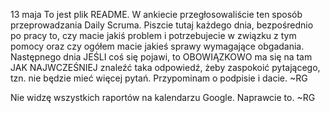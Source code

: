 13 maja
To jest plik README. W ankiecie przegłosowaliście ten sposób przeprowadzania Daily Scruma. Piszcie tutaj każdego dnia, bezpośrednio po pracy to, czy macie jakiś problem i potrzebujecie w związku z tym pomocy oraz czy ogółem macie jakieś sprawy wymagające obgadania. Następnego dnia JEŚLI coś się pojawi, to OBOWIĄZKOWO ma się na tam JAK NAJWCZEŚNIEJ znaleźć taka odpowiedź, żeby zaspokoić pytającego, tzn. nie będzie mieć więcej pytań. Przypominam o podpisie i dacie.
~RG

Nie widzę wszystkich raportów na kalendarzu Google. Naprawcie to. ~RG
